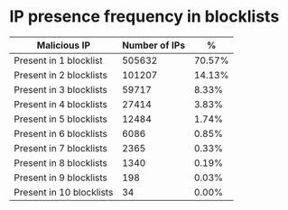 # IP presence frequency in blocklists
| Malicious IP | Number of IPs | % |
|----|----|----|
| Present in 1 blocklist | 505632 | 70.57% |
| Present in 2 blocklists | 101207 | 14.13% |
| Present in 3 blocklists | 59717 | 8.33% |
| Present in 4 blocklists | 27414 | 3.83% |
| Present in 5 blocklists | 12484 | 1.74% |
| Present in 6 blocklists | 6086 | 0.85% |
| Present in 7 blocklists | 2365 | 0.33% |
| Present in 8 blocklists | 1340 | 0.19% |
| Present in 9 blocklists | 198 | 0.03% |
| Present in 10 blocklists | 34 | 0.00% |
